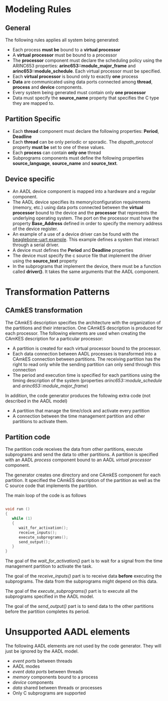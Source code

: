 
# Modeling Rules

## General
The following rules applies all system being generated:

 * Each process **must be** bound to a **virtual processor**
 * A **virtual processor** must be bound to a processor
 * The **processor** component must declare the scheduling policy using the ARINC653 properties: **arinc653::module_major_frame** and **arinc653::module_schedule**. Each virtual processor must be specified.
 * Each **virtual processor** is bound only to exactly **one** process
 * **Data** are communicated using data ports connected among **thread**, **process** and **device** components.
 * Every system being generated must contain only **one processor**
 * Data must specify the **source_name** property that specifies the C type they are mapped to.

## Partition Specific
 * Each **thread** component must declare the following properties: **Period**, **Deadline**
 * Each **thread** can be only periodic or sporadic. The *dispath_protocol* property **must be** set to one of these values.
 * Each **process** can contain **only one** thread
 * Subprograms components must define the following properties **source_language**, **source_name** and **source_text**.

## Device specific
 * An AADL device component is mapped into a hardware and a regular component.
 * The AADL device specifies its memory/configuration requirements (memory, etc.) using data ports connected between the **virtual processor** bound to the device and the **processor** that represents the underlying operating system. The port on the processor must have the property **Base_Address** defined in order to specify the memory address of the device register.
 * An example of a use of a device driver can be found with the [beaglebone-uart example](https://github.com/cmu-sei/AASPE/blob/master/edu.cmu.aaspe.examples/code-generation/beaglebone-serial.aadl). This example defines a system that interact through a serial driver.
 * A device must defines the **Period** and **Deadline** properties
 * The device must specify the c source file that implement the driver using the **source_text** property
 * In the subprograms that implement the device, there must be a function called **driver()**. It takes the same arguments that the AADL component.

# Transformation Patterns

## CAmkES transformation
The CAmkES description specifies the architecture with the organization of the partitions and their interaction. One CAmkES description is produced for each processor. The following elements are used when creating the CAmKES description for a particular processor:

 * A partition is created for each virtual processor bound to the processor.
 * Each data connection between AADL processes is transformed into a CAmkES connection between partitions. The receiving partition has the right to read only while the sending partition can only send through this connection
 * The period and execution time is specified for each partitions using the timing description of the system (properties *arinc653::module_schedule* and *arinc653::module_major_frame*)

In addition, the code generator produces the following extra code (not described in the AADL model)
 * A partition that manage the time/clock and activate every partition
 * A connection between the time management partition and other partitions to activate them.

## Partition code
The partition code receives the data from other partitions, execute subprograms and send the data to other partitions. A partition is specified with an AADL *process* component bound to an AADL *virtual processor* component.

The generator creates one directory and one CAmkES component for each partition. It specified the CAmkES description of the partition as well as the C source code that implements the partition.

The main loop of the code is as follows
```c

void run ()
{
   while (1)
   {
      wait_for_activation();
      receive_inputs();
      execute_subprograms();
      send_output();
   }
}
```

The goal of the *wait_for_activation()* part is to wait for a signal from the time management partition to activate the task.

The goal of the *receive_inputs()* part is to receive data **before** executing the subprograms. The data from the subprograms might depend on this data.

The goal of the *execute_subprograms()* part is to execute all the subprograms specified in the AADL model.

The goal of the *send_output()* part is to send data to the other partitions before the partition completes its period.


# Unsupported AADL elements
The following AADL elements are not used by the code generator. They will just be ignored by the AADL model.
 * *event ports* between threads
 * AADL modes
 * *event data ports* between threads
 * *memory* components bound to a process
 * *device* components
 * *data* shared between threads or processes
 * Only C subprograms are supported
